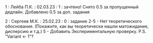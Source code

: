 1 : Лейба П.К. : 02.03.23 : 1 : зачтено! Снято 0.5 за пропущенный дедлайн. Добавлено 0.5 за доп. задания

2 : Сергеев М.К. : 25.02.23 : 0 : задание 2-5 - Нет теоретического обоснования. (Покажите, как вы теоретически нашли матожидание, дисперсию и т.д.) 5 - Добавить Экспериментальную проверку. P.S. "Variant <- 1"?

